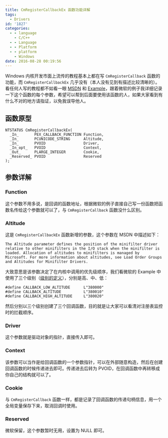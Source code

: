 ```yaml
---
title: CmRegisterCallbackEx 函数功能详解
tags:
  - Drivers
id: '1827'
categories:
  - - language
    - C/C++
  - - Language
  - - Platform
  - - platform
    - Windows
date: 2016-08-28 00:19:56
---
```


Windows 内核开发市面上流传的教程基本上都在写 `CmRegisterCallback` 函数的功能，而 `CmRegisterCallbackEx` 几乎没有（本人没有见到有描述比较清晰的）。看任何人写的教程都不如看一眼 [MSDN](https://msdn.microsoft.com/en-us/library/windows/hardware/ff541921(v=vs.85).aspx) 和 [Example](https://github.com/Microsoft/Windows-driver-samples/tree/master/general/registry/regfltr)，跟着微软的例子我详细记录一下这个函数的每个参数，希望可以帮到后面要使用该函数的人，如果大家看到有什么不对的地方请指证，以免我误导他人。
<!-- more -->
## 函数原型

```
NTSTATUS CmRegisterCallbackEx(
  _In_       PEX_CALLBACK_FUNCTION Function,
  _In_       PCUNICODE_STRING      Altitude,
  _In_       PVOID                 Driver,
  _In_opt_   PVOID                 Context,
  _Out_      PLARGE_INTEGER        Cookie,
  _Reserved_ PVOID                 Reserved
);
```

## 参数详解

### Function

这个参数不用多说，是回调的函数地址，根据微软的例子直接自己写一份函数把函数名传给这个参数就可以了，与 `CmRegisterCallback` 函数没什么区别。

### Altitude

这是 `CmRegisterCallbackEx` 函数新增的参数，这个参数在 MSDN 中描述如下：

```
The Altitude parameter defines the position of the minifilter driver relative to other minifilters in the I/O stack when the minifilter is loaded. Allocation of altitudes to minifilters is managed by Microsoft. For more information about altitudes, see Load Order Groups and Altitudes for Minifilter Drivers.
```

大致意思是该参数决定了在内核中调用的优先级顺序，我们看微软的 Example 中使用了三个级别（[级别的定义](https://msdn.microsoft.com/en-us/library/windows/hardware/ff549689(v=vs.85).aspx)），分别是高、中、低：

```
#define CALLBACK_LOW_ALTITUDE      L"380000"
#define CALLBACK_ALTITUDE          L"380010"
#define CALLBACK_HIGH_ALTITUDE     L"380020"
```

然后分别以三个级别创建了三个回调函数，目的就是让大家可以看清对注册表监控时的拦截顺序。

### Driver

这个参数就是驱动对象的指针，直接传入即可。

### Context

该参数可以当作是给回调函数的一个参数指针，可以在外部随意构造，然后在创建回调函数的时候传递进去即可。传递进去后转为 PVOID，在回调函数中再转移成你自己的结构就可以了。

### Cookie

与 `CmRegisterCallback` 函数一样，都是记录了回调函数的传递句柄信息，用一个全局变量保存下来，取消回调时使用。

### Reserved

微软保留，这个参数暂时无用，设置为 NULL 即可。